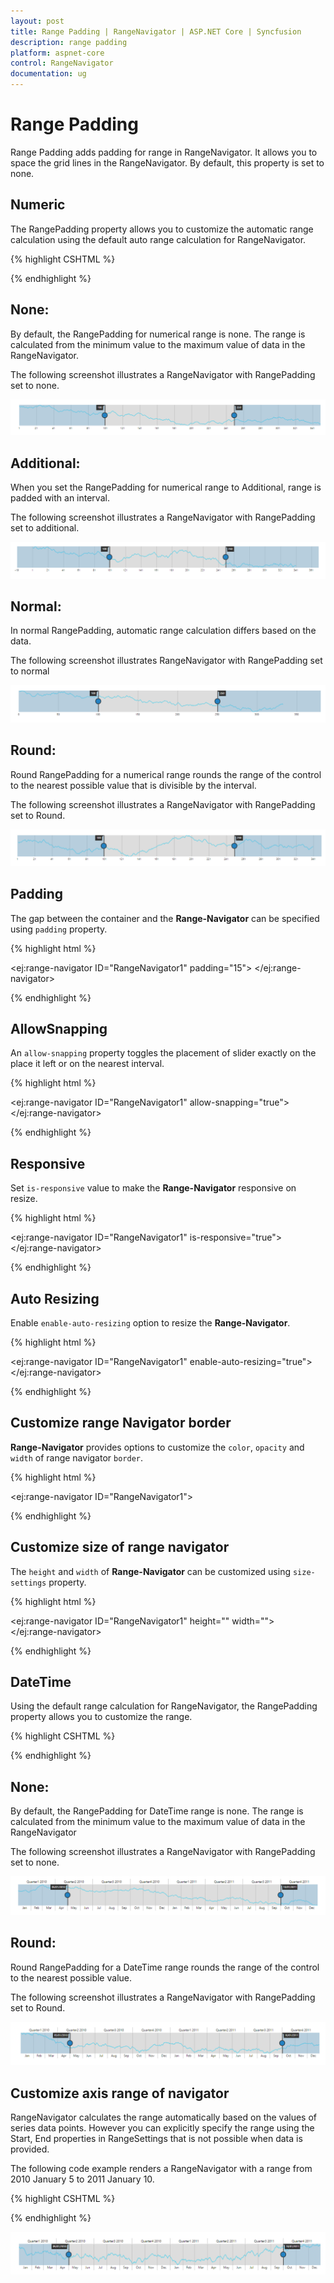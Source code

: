 ```yaml
---
layout: post
title: Range Padding | RangeNavigator | ASP.NET Core | Syncfusion
description: range padding
platform: aspnet-core
control: RangeNavigator
documentation: ug
---
```


# Range Padding

Range Padding adds padding for range in RangeNavigator. It allows you to space the grid lines in the RangeNavigator.  By default, this property is set to none.

## Numeric

The RangePadding property allows you to customize the automatic range calculation using the default auto range calculation for RangeNavigator. 

{% highlight CSHTML %}
 
<div>
    <ej-range-navigator id="range" load="loadingdata" value-type="Numeric" range-padding="None">
        <e-chart-series>
            <e-series name="Product A" type="Line" fill="#69D2E7">
            </e-series>
        </e-chart-series>
        <e-selected-range-settings start="100" end="250"></e-selected-range-settings>
    </ej-range-navigator>
</div>

{% endhighlight  %}

## None:

By default, the RangePadding for numerical range is none. The range is calculated from the minimum value to the maximum value of data in the RangeNavigator.

The following screenshot illustrates a RangeNavigator with RangePadding set to none.

![](Range-Padding_images/Range-Padding_img1.png)

## Additional:

When you set the RangePadding for numerical range to Additional, range is padded with an interval.

The following screenshot illustrates a RangeNavigator with RangePadding set to additional.

![](Range-Padding_images/Range-Padding_img2.png)


## Normal:

In normal RangePadding, automatic range calculation differs based on the data. 

The following screenshot illustrates RangeNavigator with RangePadding set to normal

![](Range-Padding_images/Range-Padding_img3.png)


## Round:

Round RangePadding for a numerical range rounds the range of the control to the nearest possible value that is divisible by the interval.

The following screenshot illustrates a RangeNavigator with RangePadding set to Round.

![](Range-Padding_images/Range-Padding_img4.png)

## Padding

The gap between the container and the **Range-Navigator** can be specified using `padding` property.

{% highlight html %}

<ej:range-navigator ID="RangeNavigator1" padding="15"> 
</ej:range-navigator>

{% endhighlight %}

## AllowSnapping

An `allow-snapping` property toggles the placement of slider exactly on the place it left or on the nearest interval.

{% highlight html %}

<ej:range-navigator ID="RangeNavigator1"  allow-snapping="true"> 
</ej:range-navigator>

{% endhighlight %}

## Responsive

Set `is-responsive` value to make the **Range-Navigator** responsive on resize.

{% highlight html %}

<ej:range-navigator ID="RangeNavigator1"  is-responsive="true"> 
</ej:range-navigator>

{% endhighlight %}

## Auto Resizing

Enable `enable-auto-resizing` option to resize the **Range-Navigator**.

{% highlight html %}

<ej:range-navigator ID="RangeNavigator1"  enable-auto-resizing="true"> 
</ej:range-navigator>

{% endhighlight %}

## Customize range Navigator border

**Range-Navigator** provides options to customize the `color`, `opacity` and `width` of range navigator `border`.

{% highlight html %}

<ej:range-navigator ID="RangeNavigator1"> 
<e-border color="green" opacity="0.5" width="2"></e-border>    
</ej-range-navigator>

{% endhighlight %}

## Customize size of range navigator

The `height` and `width` of **Range-Navigator** can be customized using `size-settings` property.

{% highlight html %}

<ej:range-navigator ID="RangeNavigator1" height="" width="">     
</ej:range-navigator>

{% endhighlight %}



## DateTime

Using the default range calculation for RangeNavigator, the RangePadding property allows you to customize the range. 

{% highlight CSHTML %}
 
<div>
    <ej-range-navigator id="range" load="loadingdata" value-type="Datetime" range-padding="None">
        <e-chart-series>
            <e-series name="Product A" type="Line" fill="#69D2E7">
            </e-series>
        </e-chart-series>
        <e-selected-range-settings start="2010/5/1" end="2011/10/1"></e-selected-range-settings>
    </ej-range-navigator>
</div>

{% endhighlight  %}

## None:

By default, the RangePadding for DateTime range is none. The range is calculated from the minimum value to the maximum value of data in the RangeNavigator

The following screenshot illustrates a RangeNavigator with RangePadding set to none.

![](Range-Padding_images/Range-Padding_img5.png)


## Round:

Round RangePadding for a DateTime range rounds the range of the control to the nearest possible value.

The following screenshot illustrates a RangeNavigator with RangePadding set to Round.

![](Range-Padding_images/Range-Padding_img6.png)


## Customize axis range of navigator

RangeNavigator calculates the range automatically based on the values of series data points. However you can explicitly specify the range using the Start, End properties in RangeSettings that is not possible when data is provided.

The following code example renders a RangeNavigator with a range from 2010 January 5 to 2011 January 10. 

{% highlight CSHTML %}
 
<div>
    <ej-range-navigator id="range" load="loadingdata" value-type="Datetime">
        <e-chart-series>
            <e-series name="Product A" type="Line" fill="#69D2E7">
            </e-series>
        </e-chart-series>
        <e-selected-range-settings start="2010/5/1" end="2011/10/1"></e-selected-range-settings>
    </ej-range-navigator>
</div>

{% endhighlight %}

![](Range-Padding_images/Range-Padding_img7.png)